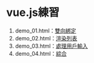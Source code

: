 # vue.js練習
1. demo_01.html：[雙向綁定](https://github.com/MckeyHong/mk_vue/blob/master/demo_01.html)
2. demo_02.html：[渲染列表](https://github.com/MckeyHong/mk_vue/blob/master/demo_02.html)
3. demo_03.html：[處理用戶輸入](https://github.com/MckeyHong/mk_vue/blob/master/demo_03.html)
4. demo_04.html：[綜合](https://github.com/MckeyHong/mk_vue/blob/master/demo_04.html)